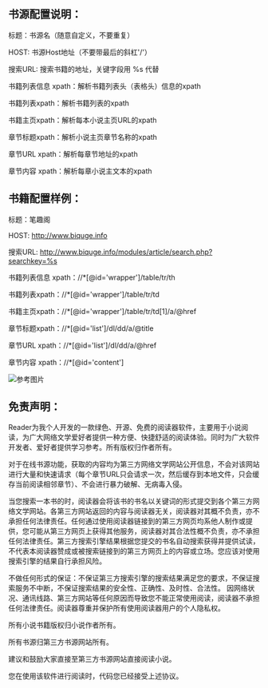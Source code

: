 ## 书源配置说明：

标题：书源名（随意自定义，不要重复）

HOST: 书源Host地址（不要带最后的斜杠&#39;/&#39;）

搜索URL: 搜索书籍的地址，关键字段用 %s 代替

书籍列表信息 xpath：解析书籍列表头（表格头）信息的xpath

书籍列表xpath：解析书籍列表的xpath

书籍主页xpath：解析每本小说主页URL的xpath

章节标题xpath：解析小说主页章节名称的xpath

章节URL xpath：解析每章节地址的xpath

章节内容 xpath：解析每章小说主文本的xpath

## 书籍配置样例：

标题：笔趣阁

HOST: http://www.biquge.info

搜索URL: http://www.biquge.info/modules/article/search.php?searchkey=%s

书籍列表信息 xpath：//\*[@id=&#39;wrapper&#39;]/table/tr/th

书籍列表xpath：//\*[@id=&#39;wrapper&#39;]/table/tr/td

书籍主页xpath：//\*[@id=&#39;wrapper&#39;]/table/tr/td[1]/a/@href

章节标题xpath：//\*[@id=&#39;list&#39;]/dl/dd/a/@title

章节URL xpath：//\*[@id=&#39;list&#39;]/dl/dd/a/@href

章节内容 xpath：//\*[@id=&#39;content&#39;]

![参考图片](https://github.com/binbyu/Reader/blob/master/bsexample.jpg)

## 免责声明：

Reader为我个人开发的一款绿色、开源、免费的阅读器软件，主要用于小说阅读，为广大网络文学爱好者提供一种方便、快捷舒适的阅读体验。同时为广大软件开发者、爱好者提供学习参考。所有版权归作者所有。

对于在线书源功能，获取的内容均为第三方网络文学网站公开信息，不会对该网站进行大量和快速请求（每个章节URL只会请求一次，然后缓存到本地文件，只会缓存当前阅读相邻章节）、不会进行暴力破解、无病毒入侵。

当您搜索一本书的时，阅读器会将该书的书名以关键词的形式提交到各个第三方网络文学网站。各第三方网站返回的内容与阅读器无关，阅读器对其概不负责，亦不承担任何法律责任。任何通过使用阅读器链接到的第三方网页均系他人制作或提供，您可能从第三方网页上获得其他服务，阅读器对其合法性概不负责，亦不承担任何法律责任。第三方搜索引擎结果根据您提交的书名自动搜索获得并提供试读，不代表本阅读器赞成或被搜索链接到的第三方网页上的内容或立场。您应该对使用搜索引擎的结果自行承担风险。

不做任何形式的保证：不保证第三方搜索引擎的搜索结果满足您的要求，不保证搜索服务不中断，不保证搜索结果的安全性、正确性、及时性、合法性。 因网络状况、通讯线路、第三方网站等任何原因而导致您不能正常使用阅读，阅读器不承担任何法律责任。阅读器尊重并保护所有使用阅读器用户的个人隐私权。

所有小说书籍版权归小说作者所有。

所有书源归第三方书源网站所有。

建议和鼓励大家直接至第三方书源网站直接阅读小说。

您在使用该软件进行阅读时，代码您已经接受上述协议。
